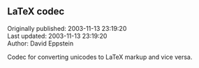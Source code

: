 ## LaTeX codec  
Originally published: 2003-11-13 23:19:20  
Last updated: 2003-11-13 23:19:20  
Author: David Eppstein  
  
Codec for converting unicodes to LaTeX markup and vice versa.